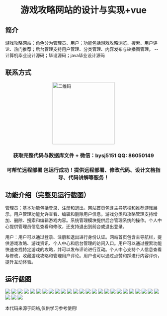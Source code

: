 <p><h1 align="center">游戏攻略网站的设计与实现+vue</h1></p>

## 简介
游戏攻略网站：角色分为管理员、用户；功能包括游戏攻略浏览、搜索、用户评论、热门推荐；后台管理支持用户管理、分类管理、内容发布与轮播图管理。    --计算机毕业设计源码；毕设源码；java毕业设计源码


## 联系方式
<img src="https://bs-1329754181.cos.ap-shanghai.myqcloud.com/wx.jpg" alt="二维码" style="display: block; margin: 0 auto;" width="200px">
<p><h3 align="center">获取完整代码与数据库文件 + 微信：bysj5151 QQ: 86050149</h3></p>
<p><h3 align="center">可帮忙远程部署 包运行成功！提供远程部署、修改代码、设计文档指导、代码讲解等服务！</h3></p>

## 功能介绍（完整见运行截图）
管理员：基本功能包括登录、注册和退出。网站首页包含主导航栏和推荐游戏展示。用户管理功能允许查看、编辑和删除用户信息。游戏分类和攻略管理支持增加、删除、搜索和编辑游戏内容。系统管理模块提供后台管理系统的操作。个人中心提供管理员信息查看和修改，还支持退出到前台或退出登录。

用户：用户可以通过登录、注册和退出进行身份认证。网站首页包含主导航栏，提供游戏攻略、游戏资讯、个人中心和后台管理的访问入口。用户可以通过搜索功能快速查找特定游戏的攻略，并可以发布评论进行互动。个人中心支持个人信息查看与修改，收藏游戏攻略和管理用户评论。用户也可以通过点赞和踩进行内容评价，提升互动体验。


## 运行截图
![](https://bs-1329754181.cos.ap-shanghai.myqcloud.com/ssm/GameStrategyWebsite/img/001.jpg)
![](https://bs-1329754181.cos.ap-shanghai.myqcloud.com/ssm/GameStrategyWebsite/img/002.jpg)
![](https://bs-1329754181.cos.ap-shanghai.myqcloud.com/ssm/GameStrategyWebsite/img/003.jpg)
![](https://bs-1329754181.cos.ap-shanghai.myqcloud.com/ssm/GameStrategyWebsite/img/004.jpg)
![](https://bs-1329754181.cos.ap-shanghai.myqcloud.com/ssm/GameStrategyWebsite/img/005.jpg)
![](https://bs-1329754181.cos.ap-shanghai.myqcloud.com/ssm/GameStrategyWebsite/img/006.jpg)
![](https://bs-1329754181.cos.ap-shanghai.myqcloud.com/ssm/GameStrategyWebsite/img/007.jpg)
![](https://bs-1329754181.cos.ap-shanghai.myqcloud.com/ssm/GameStrategyWebsite/img/008.jpg)
![](https://bs-1329754181.cos.ap-shanghai.myqcloud.com/ssm/GameStrategyWebsite/img/009.jpg)
![](https://bs-1329754181.cos.ap-shanghai.myqcloud.com/ssm/GameStrategyWebsite/img/010.jpg)
![](https://bs-1329754181.cos.ap-shanghai.myqcloud.com/ssm/GameStrategyWebsite/img/011.jpg)
![](https://bs-1329754181.cos.ap-shanghai.myqcloud.com/ssm/GameStrategyWebsite/img/012.jpg)
![](https://bs-1329754181.cos.ap-shanghai.myqcloud.com/ssm/GameStrategyWebsite/img/013.jpg)
![](https://bs-1329754181.cos.ap-shanghai.myqcloud.com/ssm/GameStrategyWebsite/img/014.jpg)
![](https://bs-1329754181.cos.ap-shanghai.myqcloud.com/ssm/GameStrategyWebsite/img/015.jpg)
![](https://bs-1329754181.cos.ap-shanghai.myqcloud.com/ssm/GameStrategyWebsite/img/016.jpg)
![](https://bs-1329754181.cos.ap-shanghai.myqcloud.com/ssm/GameStrategyWebsite/img/017.jpg)
![](https://bs-1329754181.cos.ap-shanghai.myqcloud.com/ssm/GameStrategyWebsite/img/018.jpg)
![](https://bs-1329754181.cos.ap-shanghai.myqcloud.com/ssm/GameStrategyWebsite/img/019.jpg)
![](https://bs-1329754181.cos.ap-shanghai.myqcloud.com/ssm/GameStrategyWebsite/img/020.jpg)
![](https://bs-1329754181.cos.ap-shanghai.myqcloud.com/ssm/GameStrategyWebsite/img/021.jpg)
![](https://bs-1329754181.cos.ap-shanghai.myqcloud.com/ssm/GameStrategyWebsite/img/022.jpg)
![](https://bs-1329754181.cos.ap-shanghai.myqcloud.com/ssm/GameStrategyWebsite/img/023.jpg)
![](https://bs-1329754181.cos.ap-shanghai.myqcloud.com/ssm/GameStrategyWebsite/img/024.jpg)
![](https://bs-1329754181.cos.ap-shanghai.myqcloud.com/ssm/GameStrategyWebsite/img/025.jpg)
![](https://bs-1329754181.cos.ap-shanghai.myqcloud.com/ssm/GameStrategyWebsite/img/026.jpg)
![](https://bs-1329754181.cos.ap-shanghai.myqcloud.com/ssm/GameStrategyWebsite/img/027.jpg)
![](https://bs-1329754181.cos.ap-shanghai.myqcloud.com/ssm/GameStrategyWebsite/img/028.jpg)

<p>本代码来源于网络,仅供学习参考使用!</p>
